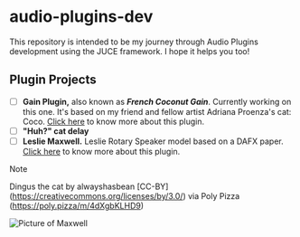 # audio-plugins-dev

This repository is intended to be my journey through Audio Plugins development using the JUCE framework. I hope it helps
you too!

## Plugin Projects

- [ ] **Gain Plugin,** also known as ***French Coconut Gain***. Currently working on this one. It's based on my friend
  and fellow artist Adriana Proenza's cat: Coco. [Click here](Gain/) to know more about this plugin.
- [ ] **"Huh?" cat delay**
- [ ] **Leslie Maxwell.** Leslie Rotary Speaker model based on a DAFX
  paper. [Click here](LeslieMaxwell/) to know more about this plugin.

> [!NOTE]
> Dingus the cat by alwayshasbean [CC-BY] (https://creativecommons.org/licenses/by/3.0/) via Poly Pizza (https://poly.pizza/m/4dXgbKLHD9)

![Picture of Maxwell](https://media.tenor.com/qJRMLPlR3_8AAAAj/maxwell-cat.gif)


